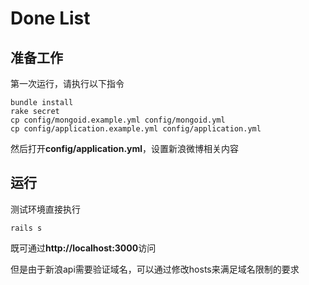 Done List
===========

## 准备工作
第一次运行，请执行以下指令
```
bundle install
rake secret
cp config/mongoid.example.yml config/mongoid.yml
cp config/application.example.yml config/application.yml
```

然后打开**config/application.yml**，设置新浪微博相关内容

## 运行
测试环境直接执行
```
rails s
```
既可通过**http://localhost:3000**访问

但是由于新浪api需要验证域名，可以通过修改hosts来满足域名限制的要求
